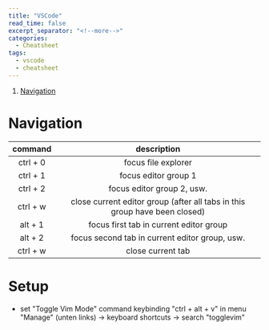 ```yaml
---
title: "VSCode"
read_time: false
excerpt_separator: "<!--more-->"
categories:
  - Cheatsheet
tags:
  - vscode
  - cheatsheet
---
```


1. [Navigation](#navigation)

# Navigation

| command | description |
| :---: | :---: |
ctrl + 0 | focus file explorer
ctrl + 1 | focus editor group 1
ctrl + 2 | focus editor group 2, usw.
ctrl + w | close current editor group (after all tabs in this group have been closed)
alt + 1 | focus first tab in current editor group
alt + 2 | focus second tab in current editor group, usw.
ctrl + w | close current tab

# Setup

- set "Toggle Vim Mode" command keybinding "ctrl + alt + v" in menu "Manage" (unten links) -> keyboard shortcuts -> search "togglevim" 
